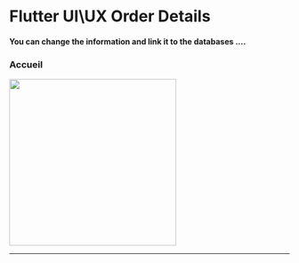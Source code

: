  <h1> Flutter UI\UX Order Details</h1>  
 
<h4> You can change the information and link it to the databases ....</h4>

<h3>Accueil</h3> 


<img src="https://github.com/abenkoula71/day1-order-details/blob/main/Screenshot%202023-03-23%20224836.png" width="300" /> 


<hr>






